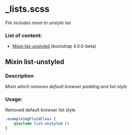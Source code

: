 # _lists.scss
_File includes mixin to unstyle list_

### List of content:

- [Mixin list-unstyled](#mixin-list-unstyled) (bootstrap 4.0.0-beta)


## Mixin list-unstyled

### Description
_Mixin which removes default browser padding and list-style_

### Usage: 
Removed default browser list style

```scss
.exampleImgFluidClass {
    @include list-unstyled ()
}
```
